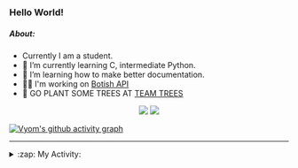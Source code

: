 ### Hello World!

##### About:
- Currently I am a student.
- 🌱 I’m currently learning C, intermediate Python.
- 🌱 I’m learning how to make better documentation.
- 👨‍💻 I'm working on [Botish API](https://github.com/Vyvy-vi/api)
- 🌱 GO PLANT SOME TREES AT [TEAM TREES](https://teamtrees.org/)

<p align="center">
  <a href="https://twitter.com/Vyvy_viM"><img target="_blank" src="https://img.shields.io/badge/twitter%20@Vyvy_viM-0D95E8?style=for-the-badge&logo=twitter&logoColor=white"/></a> 
  <a href="https://vyvy-vi.github.io/portfolio"><img target="_blank" src="https://img.shields.io/badge/-I_love_open_source-green?style=for-the-badge&logo=github&logoColor=black"/></a> 
</p>

[![Vyom's github activity graph](https://activity-graph.herokuapp.com/graph?username=Vyvy-vi)](https://github.com/ashutosh00710/github-readme-activity-graph)

---
<details>
  <summary>:zap: My Activity:</summary>
  
<!--START_SECTION:waka-->
![Code Time](http://img.shields.io/badge/Code%20Time-618%20hrs%2015%20mins-blue)

**I'm a Night 🦉** 

```text
🌞 Morning    44 commits     ██░░░░░░░░░░░░░░░░░░░░░░░   8.58% 
🌆 Daytime    124 commits    ██████░░░░░░░░░░░░░░░░░░░   24.17% 
🌃 Evening    162 commits    ████████░░░░░░░░░░░░░░░░░   31.58% 
🌙 Night      183 commits    █████████░░░░░░░░░░░░░░░░   35.67%

```
📅 **I'm Most Productive on Sunday** 

```text
Monday       50 commits     ██░░░░░░░░░░░░░░░░░░░░░░░   9.75% 
Tuesday      85 commits     ████░░░░░░░░░░░░░░░░░░░░░   16.57% 
Wednesday    74 commits     ███░░░░░░░░░░░░░░░░░░░░░░   14.42% 
Thursday     67 commits     ███░░░░░░░░░░░░░░░░░░░░░░   13.06% 
Friday       48 commits     ██░░░░░░░░░░░░░░░░░░░░░░░   9.36% 
Saturday     56 commits     ██░░░░░░░░░░░░░░░░░░░░░░░   10.92% 
Sunday       133 commits    ██████░░░░░░░░░░░░░░░░░░░   25.93%

```


📊 **This Week I Spent My Time On** 

```text
🔥 Editors: 
Vim                      11 hrs 8 mins       ██████████████████░░░░░░░   74.07% 
VS Code                  3 hrs 53 mins       ██████░░░░░░░░░░░░░░░░░░░   25.93%

🐱‍💻 Projects: 
praise_backend_js        10 hrs 32 mins      █████████████████░░░░░░░░   70.09% 
Unknown Project          3 hrs 55 mins       ██████░░░░░░░░░░░░░░░░░░░   26.11% 
file-utils               19 mins             ░░░░░░░░░░░░░░░░░░░░░░░░░   2.17% 
botish-api               10 mins             ░░░░░░░░░░░░░░░░░░░░░░░░░   1.18% 
discord-bot              4 mins              ░░░░░░░░░░░░░░░░░░░░░░░░░   0.46%

```


 Last Updated on 24/02/2022 00:08:31 UTC
<!--END_SECTION:waka-->
</details>
